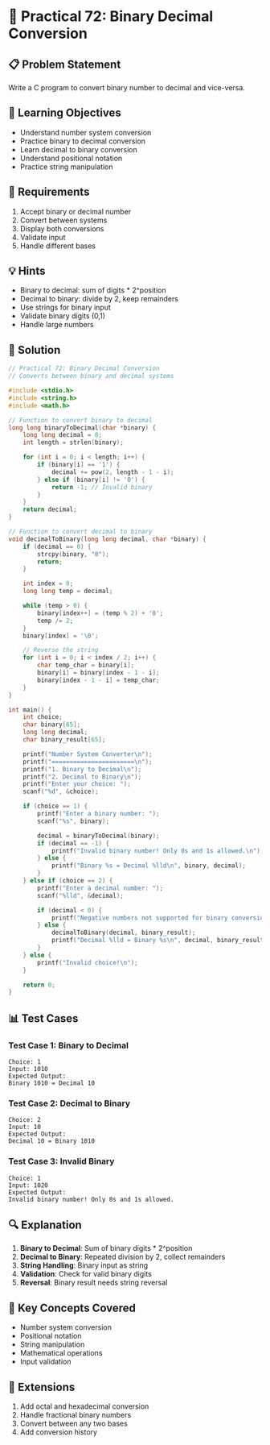 # 🎯 Practical 72: Binary Decimal Conversion

## 📋 Problem Statement

Write a C program to convert binary number to decimal and vice-versa.

## 🎯 Learning Objectives

- Understand number system conversion
- Practice binary to decimal conversion
- Learn decimal to binary conversion
- Understand positional notation
- Practice string manipulation

## 📝 Requirements

1. Accept binary or decimal number
2. Convert between systems
3. Display both conversions
4. Validate input
5. Handle different bases

## 💡 Hints

- Binary to decimal: sum of digits * 2^position
- Decimal to binary: divide by 2, keep remainders
- Use strings for binary input
- Validate binary digits (0,1)
- Handle large numbers

## 🔧 Solution

```c
// Practical 72: Binary Decimal Conversion
// Converts between binary and decimal systems

#include <stdio.h>
#include <string.h>
#include <math.h>

// Function to convert binary to decimal
long long binaryToDecimal(char *binary) {
    long long decimal = 0;
    int length = strlen(binary);

    for (int i = 0; i < length; i++) {
        if (binary[i] == '1') {
            decimal += pow(2, length - 1 - i);
        } else if (binary[i] != '0') {
            return -1; // Invalid binary
        }
    }
    return decimal;
}

// Function to convert decimal to binary
void decimalToBinary(long long decimal, char *binary) {
    if (decimal == 0) {
        strcpy(binary, "0");
        return;
    }

    int index = 0;
    long long temp = decimal;

    while (temp > 0) {
        binary[index++] = (temp % 2) + '0';
        temp /= 2;
    }
    binary[index] = '\0';

    // Reverse the string
    for (int i = 0; i < index / 2; i++) {
        char temp_char = binary[i];
        binary[i] = binary[index - 1 - i];
        binary[index - 1 - i] = temp_char;
    }
}

int main() {
    int choice;
    char binary[65];
    long long decimal;
    char binary_result[65];

    printf("Number System Converter\n");
    printf("=======================\n");
    printf("1. Binary to Decimal\n");
    printf("2. Decimal to Binary\n");
    printf("Enter your choice: ");
    scanf("%d", &choice);

    if (choice == 1) {
        printf("Enter a binary number: ");
        scanf("%s", binary);

        decimal = binaryToDecimal(binary);
        if (decimal == -1) {
            printf("Invalid binary number! Only 0s and 1s allowed.\n");
        } else {
            printf("Binary %s = Decimal %lld\n", binary, decimal);
        }
    } else if (choice == 2) {
        printf("Enter a decimal number: ");
        scanf("%lld", &decimal);

        if (decimal < 0) {
            printf("Negative numbers not supported for binary conversion.\n");
        } else {
            decimalToBinary(decimal, binary_result);
            printf("Decimal %lld = Binary %s\n", decimal, binary_result);
        }
    } else {
        printf("Invalid choice!\n");
    }

    return 0;
}
```

## 📊 Test Cases

### Test Case 1: Binary to Decimal
```
Choice: 1
Input: 1010
Expected Output:
Binary 1010 = Decimal 10
```

### Test Case 2: Decimal to Binary
```
Choice: 2
Input: 10
Expected Output:
Decimal 10 = Binary 1010
```

### Test Case 3: Invalid Binary
```
Choice: 1
Input: 1020
Expected Output:
Invalid binary number! Only 0s and 1s allowed.
```

## 🔍 Explanation

1. **Binary to Decimal**: Sum of binary digits * 2^position
2. **Decimal to Binary**: Repeated division by 2, collect remainders
3. **String Handling**: Binary input as string
4. **Validation**: Check for valid binary digits
5. **Reversal**: Binary result needs string reversal

## 🎯 Key Concepts Covered

- Number system conversion
- Positional notation
- String manipulation
- Mathematical operations
- Input validation

## 🚀 Extensions

1. Add octal and hexadecimal conversion
2. Handle fractional binary numbers
3. Convert between any two bases
4. Add conversion history
